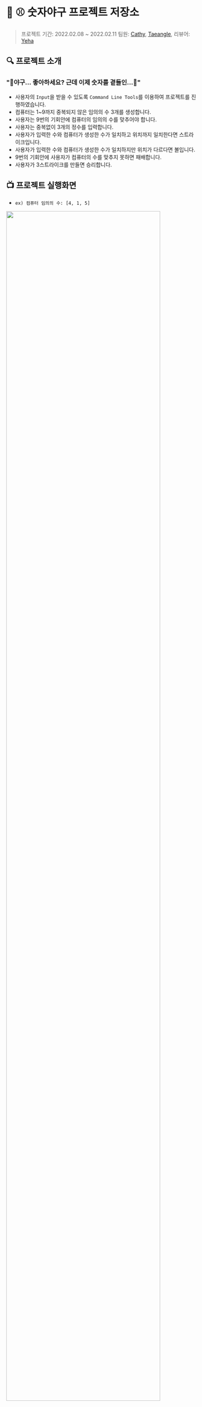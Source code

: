# 🔢 ⚾️ 숫자야구 프로젝트 저장소

> 프로젝트 기간: 2022.02.08 ~ 2022.02.11
> 팀원: [Cathy](https://github.com/cathy171), [Taeangle](https://github.com/Taeangel), 리뷰어: [Yeha](https://github.com/ye-ha)

## 🔍 프로젝트 소개
### "🏏야구... 좋아하세요? 근데 이제 숫자를 곁들인...🔢"
- 사용자의 `Input`을 받을 수 있도록 `Command Line Tools`를 이용하여 프로젝트를 진행하였습니다.
- 컴퓨터는 1~9까지 중복되지 않은 임의의 수 3개를 생성합니다.
- 사용자는 9번의 기회안에 컴퓨터의 임의의 수를 맞추어야 합니다.
- 사용자는 중복없이 3개의 정수를 입력합니다.
- 사용자가 입력한 수와 컴퓨터가 생성한 수가 일치하고 위치까지 일치한다면 스트라이크입니다.
- 사용자가 입력한 수와 컴퓨터가 생성한 수가 일치하지만 위치가 다르다면 볼입니다. 
- 9번의 기회안에 사용자가 컴퓨터의 수를 맞추지 못하면 패배합니다.
- 사용자가 3스트라이크를 만들면 승리합니다.

## 📺 프로젝트 실행화면
- `ex) 컴퓨터 임의의 수: [4, 1, 5]`

<img src="https://user-images.githubusercontent.com/74251593/185851277-bb63a31d-1a8d-43c7-bbf1-b2f52c2b219b.png" width="90%">

## 📈 Flow Chart
<img src="https://user-images.githubusercontent.com/74251593/153222342-1f543a07-6e46-459f-b37b-7f7fa0a6f5bc.png">

## 🗝 키워드
- readLine()
- Set
- Optional Binding
    - if let
    - guard let
- Multi-line Strings
- split()

## [[STEP 1]](https://github.com/yagom-academy/ios-number-baseball/pull/82)
### 고민했던 점!
- `while loop`에서 빠져나오는 경우 `break`를 사용할지 `return`를 사용할지 고민하였습니다.
- `random`이 필요한 부분이 많아서 네이밍때문에 고민하였습니다.
- `startGame`함수에서 `while`문을 좀더 나누고 싶었는데 좋은 방도가 떠오르지 않았습니다.
- 어쩌다 보니 커밋순서를 잘 지키지 못했는데 죄송합니다. 다음부턴 이런일 없도록 하겠습니다.

## [[STEP 2]](https://github.com/yagom-academy/ios-number-baseball/pull/92)
### 고민했던 점!!
- 네이밍이 많이 이상합니다.
- `return`에 빈 문자열("")과 `return`에 빈 array([])를 생성하는 것 말고 다른 방법이 있는지 궁금합니다.
